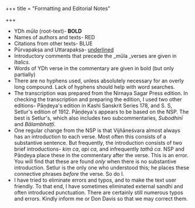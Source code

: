 +++
title = "Formatting and Editorial Notes"

+++



*   YDh _mūla_ (root-text)- **BOLD**
*   Names of authors and texts- RED
*   Citations from other texts- BLUE
*   Pūrvapakṣa and Uttarapakṣa- <u>underlined</u>
*   Introductory comments that precede the _mūla _verses are given in _Italics_.
*   Words of YDh verse in the commentary are given in bold (but only partially)
*   There are no hyphens used, unless absolutely necessary for an overly long compound. Lack of hyphens should help with word searches.
*   The transcription was prepared from the Nirnaya Sagar Press edition. In checking the transcription and preparing the edition, I used two other editions- Pāṇḍeya's edition in Kashi Sanskrit Series 178, and S. S, Setlur's edition of 1912. Pāṇḍeya's appears to be based on the NSP. The best is Setlur's, which also includes two subcommentaries, _Subodhinī_ and _Bālambhaṭṭī_.
*   One regular change from the NSP is that Vijñāneśvara almost always has an introduction to each verse. Most often this consists of a substantive sentence. But frequently, the introduction consists of two brief introductions- _kiṃ ca_, _api ca_, and infrequently _tathā ca_. NSP and Pāṇḍeya place these in the commentary after the verse. This is an error. You will find that these are found _only_ when there is no substantive introduction. Setlur is the only one who understood this; he places these connective phrases _before_ the verse. So do I.
*   I have tried to eliminate errors and typos, and to make the text user friendly. To that end, I have sometimes eliminated external sandhi and often introduced punctuation. There are certainly still numerous typos and errors. Kindly inform me or Don Davis so that we may correct them.
